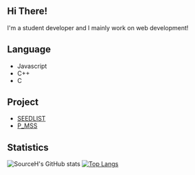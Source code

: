 ## Hi There!

I'm a student developer and I mainly work on web development!

## Language

- Javascript
- C++
- C

## Project

- [SEEDLIST](https://seedlist.kr)
- [P_MSS](https://p-mss.netlify.app)

## Statistics

![SourceH's GitHub stats](https://github-readme-stats.vercel.app/api?username=SourceH0325&show_icons=true&theme=github_dark)
[![Top Langs](https://github-readme-stats.vercel.app/api/top-langs/?username=SourceH0325&layout=compact&theme=github_dark)](https://github.com/anuraghazra/github-readme-stats)
